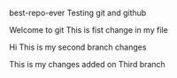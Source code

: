 best-repo-ever
Testing git and github 

Welcome to git
This is fist change in my file


Hi This is my second branch changes

This is my changes added on Third branch

